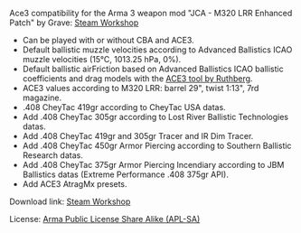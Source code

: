 Ace3 compatibility for the Arma 3 weapon mod "JCA - M320 LRR Enhanced Patch" by Grave: [Steam Workshop](https://steamcommunity.com/sharedfiles/filedetails/?id=2400196052)
- Can be played with or without CBA and ACE3.
- Default ballistic muzzle velocities according to Advanced Ballistics ICAO muzzle velocities (15°C, 1013.25 hPa, 0%).
- Default ballistic airFriction based on Advanced Ballistics ICAO ballistic coefficients and drag models with the [ACE3 tool by Ruthberg](https://github.com/acemod/ACE3/blob/master/tools/generate_airfriction_config.py).
- ACE3 values according to M320 LRR: barrel 29", twist 1:13", 7rd magazine.
- .408 CheyTac 419gr according to CheyTac USA datas.
- Add .408 CheyTac 305gr according to Lost River Ballistic Technologies datas.
- Add .408 CheyTac 419gr and 305gr Tracer and IR Dim Tracer.
- Add .408 CheyTac 450gr Armor Piercing according to Southern Ballistic Research datas.
- Add .408 CheyTac 375gr Armor Piercing Incendiary according to JBM Ballistics datas (Extreme Performance .408 375gr API).
- Add ACE3 AtragMx presets.

Download link: [Steam Workshop](https://steamcommunity.com/sharedfiles/filedetails/?id=3384139540)

License: [Arma Public License Share Alike (APL-SA)](https://www.bohemia.net/community/licenses/arma-public-license-share-alike)
